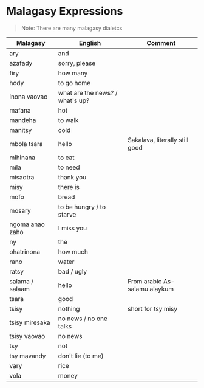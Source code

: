 
# Malagasy Expressions

> Note: There are many malagasy dialetcs

| Malagasy             | English              | Comment              |
-----------------------|----------------------|-----------------------
| ary                  | and                  |                      |
| azafady              | sorry, please        |                      |
| firy                 | how many             |                      |
| hody                 | to go home           |                      |
| inona vaovao         | what are the news? / what's up? |                      |
| mafana               | hot                  |                      |
| mandeha              | to walk              |                      |
| manitsy              | cold                 |                      |
| mbola tsara          | hello                | Sakalava, literally still good |
| mihinana             | to eat               |                      |
| mila                 | to need              |                      |
| misaotra             | thank you            |                      |
| misy                 | there is             |                      |
| mofo                 | bread                |                      |
| mosary               | to be hungry / to starve |                      |
| ngoma anao zaho      | I miss you           |                      |
| ny                   | the                  |                      |
| ohatrinona           | how much             |                      |
| rano                 | water                |                      |
| ratsy                | bad / ugly           |                      |
| salama / salaam      | hello                | From arabic As-salamu alaykum |
| tsara                | good                 |                      |
| tsisy                | nothing              | short for tsy misy   |
| tsisy miresaka       | no news / no one talks |                      |
| tsisy vaovao         | no news              |                      |
| tsy                  | not                  |                      |
| tsy mavandy          | don't lie (to me)    |                      |
| vary                 | rice                 |                      |
| vola                 | money                |                      |
